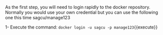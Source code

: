 As the first step, you will need to login rapidly to the docker repository.  Normally you would use your own credential but you can use the following one this time  sagcu/manage123  

1- Execute the command: `docker login -u sagcu -p manage123`{{execute}}
